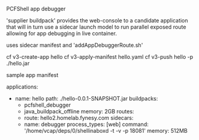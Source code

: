 PCFShell app debugger

'supplier buildpack' provides the web-console to a candidate application that will in turn use a sidecar launch model to run parallel exposed route allowing for app debugging in live container.

uses sidecar manifest and 'addAppDebuggerRoute.sh' 

cf v3-create-app hello
cf v3-apply-manifest hello.yaml
cf v3-push hello -p ./hello.jar

sample app manifest

applications:
- name: hello
  path: ./hello-0.0.1-SNAPSHOT.jar
  buildpacks:
  - pcfshell_debugger
  - java_buildpack_offline
  memory: 2GB
  routes:
  - route: hello2.homelab.fynesy.com
  sidecars:
  - name: debugger
    process_types: [web]
    command: '/home/vcap/deps/0/shellinaboxd -t -v -p 18081'
    memory: 512MB
